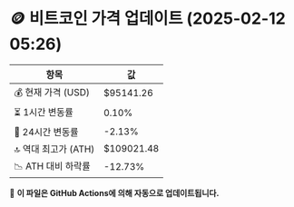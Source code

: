 # 🪙 비트코인 가격 업데이트 (2025-02-12 05:26)

| 항목                | 값 |
|--------------------|----------------|
| 💰 현재 가격 (USD) | $95141.26 |
| ⏳ 1시간 변동률    | 0.10% |
| 📆 24시간 변동률   | -2.13% |
| 🔝 역대 최고가 (ATH) | $109021.48 |
| 📉 ATH 대비 하락률 | -12.73% |

🔄 **이 파일은 GitHub Actions에 의해 자동으로 업데이트됩니다.**
